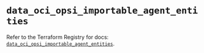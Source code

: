 # `data_oci_opsi_importable_agent_entities`

Refer to the Terraform Registry for docs: [`data_oci_opsi_importable_agent_entities`](https://registry.terraform.io/providers/hashicorp/oci/7.19.0/docs/data-sources/opsi_importable_agent_entities).
